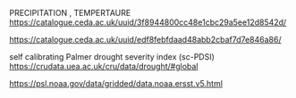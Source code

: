 <!-- Data Access  --> 
PRECIPITATION , TEMPERTAURE 
https://catalogue.ceda.ac.uk/uuid/3f8944800cc48e1cbc29a5ee12d8542d/

https://catalogue.ceda.ac.uk/uuid/edf8febfdaad48abb2cbaf7d7e846a86/

self calibrating Palmer drought severity index (sc-PDSI)
https://crudata.uea.ac.uk/cru/data/drought/#global

<!-- Sea Surface Tempertaure  -->
https://psl.noaa.gov/data/gridded/data.noaa.ersst.v5.html
